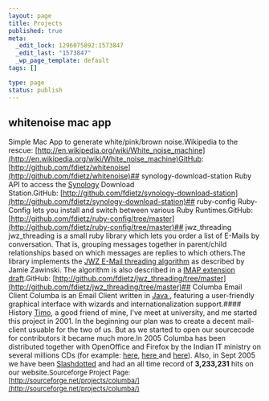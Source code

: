 ```yaml
--- 
layout: page
title: Projects
published: true
meta: 
  _edit_lock: 1296075892:1573847
  _edit_last: "1573847"
  _wp_page_template: default
tags: []

type: page
status: publish
---
```

## whitenoise mac app
Simple Mac App to generate white/pink/brown noise.Wikipedia to the rescue: [http://en.wikipedia.org/wiki/White_noise_machine](http://en.wikipedia.org/wiki/White_noise_machine)GitHub: [http://github.com/fdietz/whitenoise](http://github.com/fdietz/whitenoise)## synology-download-station
Ruby API to access the [Synology](http://www.synology.com/) Download Station.GitHub: [http://github.com/fdietz/synology-download-station](http://github.com/fdietz/synology-download-station)## ruby-config
Ruby-Config lets you install and switch between various Ruby Runtimes.GitHub: [http://github.com/fdietz/ruby-config/tree/master](http://github.com/fdietz/ruby-config/tree/master)## jwz_threading
jwz_threading is a small ruby library which lets you order a list of E-Mails by conversation. That is, grouping messages together in parent/child relationships based on which messages are replies to which others.The library implements the [JWZ E-Mail threading algorithm](http://www.jwz.org/doc/threading.html;) as described by Jamie Zawinski. The algorithm is also described in a [IMAP extension draft](http://www.jwz.org/doc/draft-ietf-imapext-thread-12.txt).GitHub: [http://github.com/fdietz/jwz_threading/tree/master](http://github.com/fdietz/jwz_threading/tree/master)## Columba Email Client
Columba is an Email Client written in [Java ](http://www.java.sun.com), featuring a user-friendly graphical interface with wizards and internationalization support.#### History
[Timo](http://timostich.de), a good friend of mine, I've meet at university, and me started this project in 2001. In the beginning our plan was to create a decent mail-client usuable for the two of us. But as we started to open our sourcecode for contributors it became much more.In 2005 Columba has been distributed together with OpenOffice and Firefox by the Indian IT ministry on several millions CDs (for example: [here](http://news.zdnet.co.uk/software/0,1000000121,39237340,00.htm), [here ](http://news.zdnet.co.uk/software/0,1000000121,39199972,00.htm)and [here](http://news.zdnet.co.uk/software/0,1000000121,39205447,00.htm)). Also, in Sept 2005 we have been [Slashdotted](http://en.wikipedia.org/wiki/Slashdot_effect) and had an all time record of **3,233,231** hits on our website.<span style="line-height:normal;font-size:small;">Sourceforge Project Page: [http://sourceforge.net/projects/columba/](http://sourceforge.net/projects/columba/)</span>
